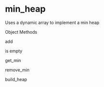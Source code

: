 # min_heap
Uses a dynamic array to implement a min heap

Object Methods

 add
 
 is empty
 
 get_min
 
 remove_min
 
 build_heap
